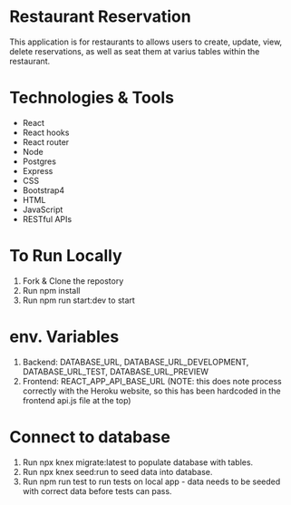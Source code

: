 # Restaurant Reservation


This application is for restaurants to allows users to create, update, view, delete reservations, as well as seat them at varius tables within the restaurant.


# Technologies & Tools
 * React
 * React hooks
 * React router
 * Node
 * Postgres
 * Express
 * CSS
 * Bootstrap4
 * HTML
 * JavaScript
 * RESTful APIs
 
 
# To Run Locally
 1. Fork & Clone the repostory
 2. Run npm install
 3. Run npm run start:dev to start
 
# env. Variables

 1. Backend: DATABASE_URL, DATABASE_URL_DEVELOPMENT, DATABASE_URL_TEST, DATABASE_URL_PREVIEW
 2. Frontend: REACT_APP_API_BASE_URL (NOTE: this does note process correctly with the Heroku website, so this has been hardcoded in the frontend api.js file at the top)
 
# Connect to database

 1. Run npx knex migrate:latest to populate database with tables.
 2. Run npx knex seed:run to seed data into database.
 3. Run npm run test to run tests on local app - data needs to be seeded with correct data before tests can pass.
